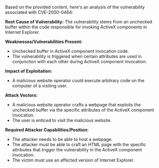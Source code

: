 Based on the provided content, here's an analysis of the vulnerability associated with CVE-2000-0464:

**Root Cause of Vulnerability:**
The vulnerability stems from an unchecked buffer within the code responsible for invoking ActiveX components in Internet Explorer.

**Weaknesses/Vulnerabilities Present:**
- Unchecked buffer in ActiveX component invocation code.
- The vulnerability is triggered when certain attributes are used in conjunction with each other during ActiveX component invocation.

**Impact of Exploitation:**
- A malicious website operator could execute arbitrary code on the computer of a visiting user.

**Attack Vectors:**
- A malicious website operator crafts a webpage that exploits the unchecked buffer via the specific attributes of the ActiveX component invocation.
- The user is enticed to visit the malicious website.

**Required Attacker Capabilities/Position:**
- The attacker needs to be able to host a webpage.
- The attacker must be able to craft an HTML page with the specific attributes that trigger the vulnerability in the ActiveX component invocation.
- The victim must use an affected version of Internet Explorer.